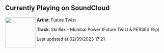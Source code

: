 ## Currently Playing on SoundCloud

[<img align="left" width="100" src="https://i1.sndcdn.com/artworks-QIVW2pOjdOOJVmzN-TyWvnA-t500x500.jpg">](https://soundcloud.com/future-twist/skrillex-mumbai-powerfuture-twist-perses-flip)

**Artist**: Future Twist 

**Track**: Skrillex - Mumbai Power (Future Twist & PERSES Flip)

Last updated at 02/09/2023 17:21
